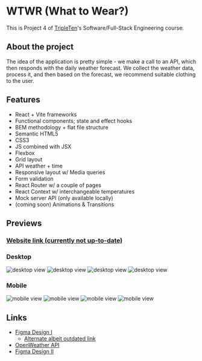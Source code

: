 # WTWR (What to Wear?)

This is Project 4 of [TripleTen](https://tripleten.co.il)'s Software/Full-Stack Engineering course.

## About the project

The idea of the application is pretty simple - we make a call to an API, which then responds with the daily weather forecast. We collect the weather data, process it, and then based on the forecast, we recommend suitable clothing to the user.

## Features

- React + Vite frameworks
- Functional components; state and effect hooks
- BEM methodology + flat file structure
- Semantic HTML5
- CSS3
- JS combined with JSX
- Flexbox
- Grid layout
- API weather + time
- Responsive layout w/ Media queries
- Form validation
- React Router w/ a couple of pages
- React Context w/ interchangeable temperatures
- Mock server API (only available locally)
- (coming soon) Animations & Transitions

## Previews

### [Website link (currently not up-to-date)](https://pragmaticludusian.github.io/se_project_react/)

### Desktop

![desktop view](public/demo/sshot_desktop_1.png "Desktop view - Main page")
![desktop view](public/demo/sshot_desktop_2.png "Desktop view - Item preview")
![desktop view](public/demo/sshot_desktop_3.png "Desktop view - Profile page + item delete confirmation")
![desktop view](public/demo/sshot_tablet.png "Desktop-Tablet transitional view")

### Mobile

![mobile view](public/demo/sshot_mobile_1.png "Mobile view - Main page")
![mobile view](public/demo/sshot_mobile_2.png "Mobile view - Profile page menu")
![mobile view](public/demo/sshot_mobile_3.png "Mobile view - Item preview")
![mobile view](public/demo/sshot_mobile_4.png "Mobile view - Form")

## Links

- [Figma Design I](https://www.figma.com/design/F03bTb81Pw8IDPj5Y9rc5i/Sprint-10-%7C-WTWR?node-id=311-433&p=f&t=EH2TTo3x4AdNfbX6-0)
  - [Alternate albeit outdated link](https://www.figma.com/file/DTojSwldenF9UPKQZd6RRb/Sprint-10%3A-WTWR)
- [OpenWeather API](https://openweather.org/)
- [Figma Design II](https://www.figma.com/design/dQLJwEKasIdspciJAJrCaf/Sprint-11_-WTWR?node-id=459-703&t=oSG1tg2cnZfSDA4a-0)
